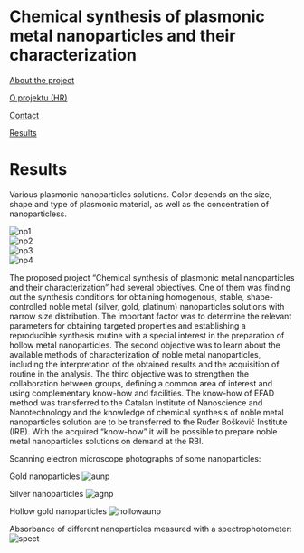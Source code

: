 # Chemical synthesis of plasmonic metal nanoparticles and their characterization


[About the project](./readme.md)

[O projektu (HR)](./hrabout.md)

[Contact](./contact.md)

[Results](./results.md)

# Results

Various plasmonic nanoparticles solutions. Color depends on the size, shape and type of plasmonic material, as well as the concentration of nanoparticless.

![np1](./photos/np1.jpg)  
![np2](./photos/np2.jpg)  
![np3](./photos/np3.jpg)  
![np4](./photos/np4.jpg)  


The proposed project “Chemical synthesis of plasmonic metal nanoparticles and their characterization” had several objectives. One of them was finding out the synthesis conditions for obtaining homogenous, stable, shape-controlled noble metal (silver, gold, platinum) nanoparticles solutions with narrow size distribution. The important factor was to determine the relevant parameters for obtaining targeted properties and establishing a reproducible synthesis routine with a special interest in the preparation of hollow metal nanoparticles. The second objective was to learn about the available methods of characterization of noble metal nanoparticles, including the interpretation of the obtained results and the acquisition  of routine in the analysis. The third objective was to strengthen the collaboration between groups, defining a common area of interest and using complementary know-how and facilities. The know-how of EFAD method was transferred to the Catalan Institute of Nanoscience and Nanotechnology and the knowledge of chemical synthesis of noble metal nanoparticles solution are to be transferred to the Ruđer Bošković Institute (IRB). With the acquired “know-how” it will be possible to prepare noble metal nanoparticles solutions on demand at the RBI. 


Scanning electron microscope photographs of some nanoparticles:

Gold nanoparticles
![aunp](./sem/aunp.jpg) 

Silver nanoparticles
![agnp](./sem/agnp.jpg) 

Hollow gold nanoparticles
![hollowaunp](./sem/hollowaunp.jpg) 

Absorbance of different nanoparticles measured with a spectrophotometer:
![spect](./spect/spectr.png) 


